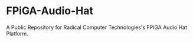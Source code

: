 # FPiGA-Audio-Hat
A Public Repository for Radical Computer Technologies's FPiGA Audio Hat Platform.
